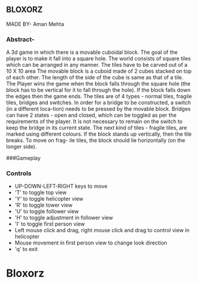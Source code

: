 ## BLOXORZ
MADE BY- Aman Mehta

### Abstract-
A 3d game in which there is a movable cuboidal block. The goal of the player is to make it fall into a square hole. The world consists of square tiles which can be arranged in any manner. The tiles have
to be carved out of a 10 X 10 area The movable block is a cuboid made of 2 cubes stacked on top of each other. The length of the side of the cube is same as that of a tile. The Player wins the game when the block falls through the square hole (the block has to be vertical for it to fall through the hole). If the block falls down the edges then the game ends. The tiles are of 4 types - normal tiles, fragile tiles, bridges and switches. In order for a bridge to be constructed, a switch (in a different loca-tion) needs to be pressed by the movable block. Bridges can have 2 states - open and closed, which can be toggled as per the requirements of the player. It is not necessary to remain on the switch to keep the bridge in its current state. The next kind of tiles - fragile tiles, are marked using different colours. If the block stands up vertically, then the tile breaks. To move on frag- ile tiles, the block should lie horizontally (on the longer side).

###Gameplay

### Controls

* UP-DOWN-LEFT-RIGHT keys to move
* 'T' to toggle top view
* 'Y' to toggle helicopter view
* 'R' to toggle tower view
* 'U' to toggle follower view
* 'H' to toggle adjustment in follower view
* 'I' to toggle first person view
* Left mouse click and drag, right mouse click and drag to control view in helicopter
* Mouse movement in first person view to change look direction
* 'q' to exit


# Bloxorz

